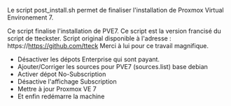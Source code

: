 Le script post_install.sh permet de finaliser l'installation de Proxmox Virtual Environement 7.

Ce script finalise l'installation de PVE7.
Ce script est la version francisé du script de tteckster.
Script original disponible à l'adresse : https://https://github.com/tteck
Merci à lui pour ce travail magnifique.



 - Désactiver les dépots Enterprise qui sont payant.
 - Ajouter/Corriger les sources pour PVE7 (sources.list) base debian
 - Activer dépot No-Subscription
 - Désactive l'affichage Subscription
 - Mettre à jour Proxmox VE 7
 - Et enfin redémarre la machine
